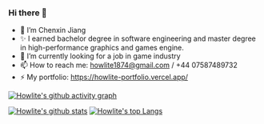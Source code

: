 ### Hi there 👋
- 🌱 I’m Chenxin Jiang
- ✨ I earned bachelor degree in software engineering and master degree in high-performance graphics and games engine.
- 🔭 I’m currently looking for a job in game industry
- 📫 How to reach me: howlite1874@gmail.com / +44 07587489732
- ⚡ My portfolio: https://howlite-portfolio.vercel.app/

<!--
**howlite1874/howlite1874** is a ✨ _special_ ✨ repository because its `README.md` (this file) appears on your GitHub profile.

Here are some ideas to get you started:


- 🌱 I’m currently learning ...
- 👯 I’m looking to collaborate on ...
- 🤔 I’m looking for help with ...
- 💬 Ask me about ...
- 📫 How to reach me: ...
- 😄 Pronouns: ...
- ⚡ Fun fact: ...
-->
[![Howlite's github activity graph](https://activity-graph.herokuapp.com/graph?username=your_username&count_private=true&include_all_commits=true&theme=xcode)](https://github.com/howlite1874?tab=repositories)

[![Howlite's github stats](https://github-readme-stats.vercel.app/api?username=howlite1874&count_private=true&include_all_commits=true&theme=radical)](https://github.com/howlite1874?tab=repositories)
[![Howlite's top Langs](https://github-readme-stats.vercel.app/api/top-langs/?username=howlite1874&theme=tokyonight&layout=compact)](https://github.com/howlite1874?tab=repositories)
 




